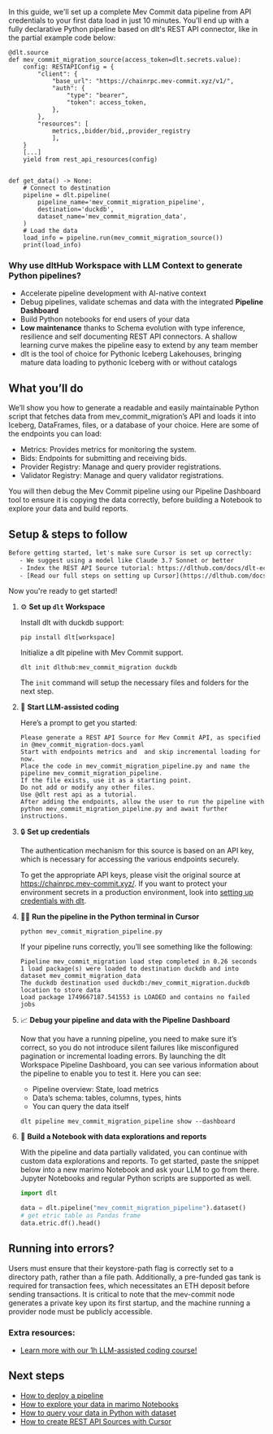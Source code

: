 In this guide, we'll set up a complete Mev Commit data pipeline from API credentials to your first data load in just 10 minutes. You'll end up with a fully declarative Python pipeline based on dlt's REST API connector, like in the partial example code below:

```python-outcome
@dlt.source
def mev_commit_migration_source(access_token=dlt.secrets.value):
    config: RESTAPIConfig = {
        "client": {
            "base_url": "https://chainrpc.mev-commit.xyz/v1/",
            "auth": {
                "type": "bearer",
                "token": access_token,
            },
        },
        "resources": [
            metrics,,bidder/bid,,provider_registry
            ],
    }
    [...]
    yield from rest_api_resources(config)


def get_data() -> None:
    # Connect to destination
    pipeline = dlt.pipeline(
        pipeline_name='mev_commit_migration_pipeline',
        destination='duckdb',
        dataset_name='mev_commit_migration_data', 
    )
    # Load the data
    load_info = pipeline.run(mev_commit_migration_source())
    print(load_info) 
```

### Why use dltHub Workspace with LLM Context to generate Python pipelines?

- Accelerate pipeline development with AI-native context
- Debug pipelines, validate schemas and data with the integrated **Pipeline Dashboard**
- Build Python notebooks for end users of your data
- **Low maintenance** thanks to Schema evolution with type inference, resilience and self documenting REST API connectors. A shallow learning curve makes the pipeline easy to extend by any team member
- dlt is the tool of choice for Pythonic Iceberg Lakehouses, bringing mature data loading to pythonic Iceberg with or without catalogs

## What you’ll do

We’ll show you how to generate a readable and easily maintainable Python script that fetches data from mev_commit_migration’s API and loads it into Iceberg, DataFrames, files, or a database of your choice. Here are some of the endpoints you can load:

- Metrics: Provides metrics for monitoring the system.
- Bids: Endpoints for submitting and receiving bids.
- Provider Registry: Manage and query provider registrations.
- Validator Registry: Manage and query validator registrations.

You will then debug the Mev Commit pipeline using our Pipeline Dashboard tool to ensure it is copying the data correctly, before building a Notebook to explore your data and build reports.

## Setup & steps to follow

```default
Before getting started, let's make sure Cursor is set up correctly:
   - We suggest using a model like Claude 3.7 Sonnet or better
   - Index the REST API Source tutorial: https://dlthub.com/docs/dlt-ecosystem/verified-sources/rest_api/ and add it to context as **@dlt rest api**
   - [Read our full steps on setting up Cursor](https://dlthub.com/docs/dlt-ecosystem/llm-tooling/cursor-restapi#23-configuring-cursor-with-documentation)
```

Now you're ready to get started!

1. ⚙️ **Set up `dlt` Workspace**
    
    Install dlt with duckdb support:
    ```shell
    pip install dlt[workspace]
    ```

    Initialize a dlt pipeline with Mev Commit support.
    ```shell
    dlt init dlthub:mev_commit_migration duckdb
    ```

    The `init` command will setup the necessary files and folders for the next step.
    
2. 🤠 **Start LLM-assisted coding**
    
    Here’s a prompt to get you started:
    
    ```prompt
    Please generate a REST API Source for Mev Commit API, as specified in @mev_commit_migration-docs.yaml 
    Start with endpoints metrics and  and skip incremental loading for now. 
    Place the code in mev_commit_migration_pipeline.py and name the pipeline mev_commit_migration_pipeline. 
    If the file exists, use it as a starting point. 
    Do not add or modify any other files. 
    Use @dlt rest api as a tutorial. 
    After adding the endpoints, allow the user to run the pipeline with python mev_commit_migration_pipeline.py and await further instructions.
    ```

    
3. 🔒 **Set up credentials** 
    
    The authentication mechanism for this source is based on an API key, which is necessary for accessing the various endpoints securely.
    
    To get the appropriate API keys, please visit the original source at https://chainrpc.mev-commit.xyz/.
    If you want to protect your environment secrets in a production environment, look into [setting up credentials with dlt](https://dlthub.com/docs/walkthroughs/add_credentials).
    
4. 🏃‍♀️ **Run the pipeline in the Python terminal in Cursor**
    
    ```shell
    python mev_commit_migration_pipeline.py
    ```
    
    If your pipeline runs correctly, you’ll see something like the following:
    
    ```shell
    Pipeline mev_commit_migration load step completed in 0.26 seconds
    1 load package(s) were loaded to destination duckdb and into dataset mev_commit_migration_data
    The duckdb destination used duckdb:/mev_commit_migration.duckdb location to store data
    Load package 1749667187.541553 is LOADED and contains no failed jobs
    ```
    
5. 📈 **Debug your pipeline and data with the Pipeline Dashboard**

    Now that you have a running pipeline, you need to make sure it’s correct, so you do not introduce silent failures like misconfigured pagination or incremental loading errors. By launching the dlt Workspace Pipeline Dashboard, you can see various information about the pipeline to enable you to test it. Here you can see:
    - Pipeline overview: State, load metrics
    - Data’s schema: tables, columns, types, hints
    - You can query the data itself
    
    ```shell
    dlt pipeline mev_commit_migration_pipeline show --dashboard
    ```
    
6. 🐍 **Build a Notebook with data explorations and reports**

    With the pipeline and data partially validated, you can continue with custom data explorations and reports. To get started, paste the snippet below into a new marimo Notebook and ask your LLM to go from there. Jupyter Notebooks and regular Python scripts are supported as well.

    
    ```python
    import dlt

   data = dlt.pipeline("mev_commit_migration_pipeline").dataset()
   # get etric table as Pandas frame
   data.etric.df().head()
    ```

## Running into errors?

Users must ensure that their keystore-path flag is correctly set to a directory path, rather than a file path. Additionally, a pre-funded gas tank is required for transaction fees, which necessitates an ETH deposit before sending transactions. It is critical to note that the mev-commit node generates a private key upon its first startup, and the machine running a provider node must be publicly accessible.

### Extra resources:

- [Learn more with our 1h LLM-assisted coding course!](https://www.youtube.com/watch?v=GGid70rnJuM)

## Next steps

- [How to deploy a pipeline](https://dlthub.com/docs/walkthroughs/deploy-a-pipeline)
- [How to explore your data in marimo Notebooks](https://dlthub.com/docs/general-usage/dataset-access/marimo)
- [How to query your data in Python with dataset](https://dlthub.com/docs/general-usage/dataset-access/dataset)
- [How to create REST API Sources with Cursor](https://dlthub.com/docs/dlt-ecosystem/llm-tooling/cursor-restapi)